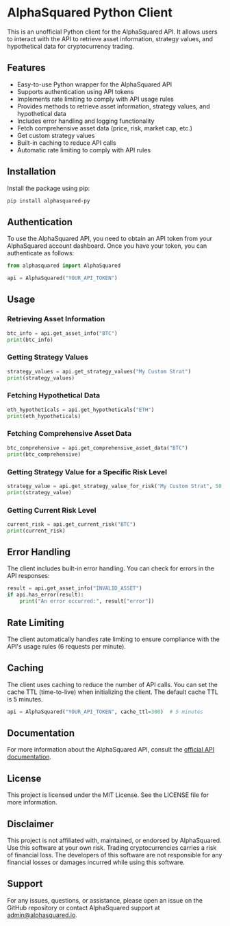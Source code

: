# AlphaSquared Python Client

This is an unofficial Python client for the AlphaSquared API. It allows users to interact with the API to retrieve asset information, strategy values, and hypothetical data for cryptocurrency trading.

## Features

- Easy-to-use Python wrapper for the AlphaSquared API
- Supports authentication using API tokens
- Implements rate limiting to comply with API usage rules
- Provides methods to retrieve asset information, strategy values, and hypothetical data
- Includes error handling and logging functionality
- Fetch comprehensive asset data (price, risk, market cap, etc.)
- Get custom strategy values
- Built-in caching to reduce API calls
- Automatic rate limiting to comply with API rules

## Installation

Install the package using pip:

```bash
pip install alphasquared-py
```

## Authentication

To use the AlphaSquared API, you need to obtain an API token from your AlphaSquared account dashboard. Once you have your token, you can authenticate as follows:

```python
from alphasquared import AlphaSquared

api = AlphaSquared("YOUR_API_TOKEN")
```

## Usage

### Retrieving Asset Information

```python
btc_info = api.get_asset_info("BTC")
print(btc_info)
```

### Getting Strategy Values

```python
strategy_values = api.get_strategy_values("My Custom Strat")
print(strategy_values)
```

### Fetching Hypothetical Data

```python
eth_hypotheticals = api.get_hypotheticals("ETH")
print(eth_hypotheticals)
```

### Fetching Comprehensive Asset Data

```python
btc_comprehensive = api.get_comprehensive_asset_data("BTC")
print(btc_comprehensive)
```

### Getting Strategy Value for a Specific Risk Level

```python
strategy_value = api.get_strategy_value_for_risk("My Custom Strat", 50, "buy")
print(strategy_value)
```

### Getting Current Risk Level

```python
current_risk = api.get_current_risk("BTC")
print(current_risk)
```

## Error Handling

The client includes built-in error handling. You can check for errors in the API responses:

```python
result = api.get_asset_info("INVALID_ASSET")
if api.has_error(result):
    print("An error occurred:", result["error"])
```

## Rate Limiting

The client automatically handles rate limiting to ensure compliance with the API's usage rules (6 requests per minute).

## Caching

The client uses caching to reduce the number of API calls. You can set the cache TTL (time-to-live) when initializing the client. The default cache TTL is 5 minutes.

```python
api = AlphaSquared("YOUR_API_TOKEN", cache_ttl=300)  # 5 minutes
```

## Documentation

For more information about the AlphaSquared API, consult the [official API documentation](https://alphasquared.io/api-docs).

## License

This project is licensed under the MIT License. See the LICENSE file for more information.

## Disclaimer

This project is not affiliated with, maintained, or endorsed by AlphaSquared. Use this software at your own risk. Trading cryptocurrencies carries a risk of financial loss. The developers of this software are not responsible for any financial losses or damages incurred while using this software.

## Support

For any issues, questions, or assistance, please open an issue on the GitHub repository or contact AlphaSquared support at admin@alphasquared.io.
